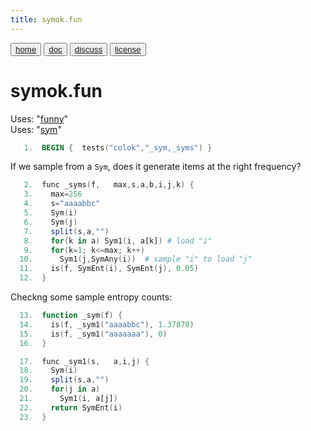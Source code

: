 ```yaml
---
title: symok.fun
---
```


<button class="button button1"><a href="/fun/index">home</a></button>   <button class="button button2"><a href="/fun/ABOUT">doc</a></button>   <button class="button button1"><a href="http://github.com/timm/fun/issues">discuss</a></button>    <button class="button button2"><a href="/fun/license">license</a></button> <br>



# symok.fun

Uses:  "[funny](funny)"<br>
Uses:  "[sym](sym)"<br>

```awk
   1.  BEGIN {  tests("colok","_sym,_syms") }
```

If we sample from a `Sym`, does it generate
items at the right frequency?

```awk
   2.  func _syms(f,   max,s,a,b,i,j,k) {
   3.    max=256
   4.    s="aaaabbc"
   5.    Sym(i)
   6.    Sym(j)
   7.    split(s,a,"")
   8.    for(k in a) Sym1(i, a[k]) # load "i"
   9.    for(k=1; k<=max; k++) 
  10.      Sym1(j,SymAny(i))  # sample "i" to load "j"
  11.    is(f, SymEnt(i), SymEnt(j), 0.05)
  12.  }
```

Checkng some sample entropy counts:

```awk
  13.  function _sym(f) {
  14.    is(f, _sym1("aaaabbc"), 1.37878) 
  15.    is(f, _sym1("aaaaaaa"), 0)
  16.  }
```

```awk
  17.  func _sym1(s,   a,i,j) {
  18.    Sym(i)
  19.    split(s,a,"")
  20.    for(j in a) 
  21.      Sym1(i, a[j])
  22.    return SymEnt(i)
  23.  }
```
